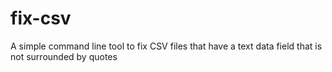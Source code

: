 # fix-csv
A simple command line tool to fix CSV files that have a text data field that is not surrounded by quotes
